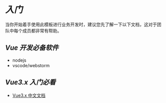 # ***入门***

当你开始着手使用此模板进行业务开发时，建议您先了解一下以下文档，这对于团队中每个成员都非常有帮助。

## ***Vue 开发必备软件***

- nodejs
- vscode/webstorm

## ***Vue3.x 入门必看***

- [Vue3.x 中文文档](https://cn.vuejs.org/)
